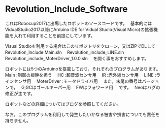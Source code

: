 # Revolution_Include_Software
これはRobocup2017に出場したロボットのソースコードです。　
基本的にはVidualStudio2017以降にArduino IDE for Vidual Studio(Visual Micro)の拡張機能を入れて利用することを前提にしています。　

Visual Studioを利用する場合はこのリポジトリをクローン，又はZIPでDLして　
Revolution_Include Main.sln　
Revolution_include_LINE.sln　
Revolution_include_MoterDriver_1.0.0.sln　
を開く事をおすすめします。　


ロボットには5つのArduinoを搭載しており，それぞれのプログラムがあります。　
Main        :制御の根幹を担う　
HC          :超音波センサ用　
IR          :赤外線センサ用　
LINE        :ラインセンサ用　
MoterDriver :モータドライバ用　
また，末尾の番号はバージョンで，　
G,GCはゴールキーパー用　
FWはフォワード用　
です。　
Neoはバグの修正が主です。　



ロボットなどの詳細についてはブログを参照してください。　

なお，このプログラムを利用して発生したいかなる被害や損害についても責任を持ちません。　
